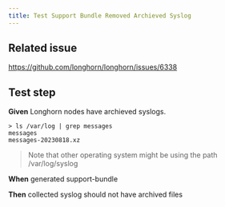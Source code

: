 ```yaml
---
title: Test Support Bundle Removed Archieved Syslog
---
```


## Related issue
https://github.com/longhorn/longhorn/issues/6338

## Test step

**Given** Longhorn nodes have archieved syslogs.
```
> ls /var/log | grep messages
messages
messages-20230818.xz
```
> Note that other operating system might be using the path /var/log/syslog

**When** generated support-bundle

**Then** collected syslog should not have archived files
